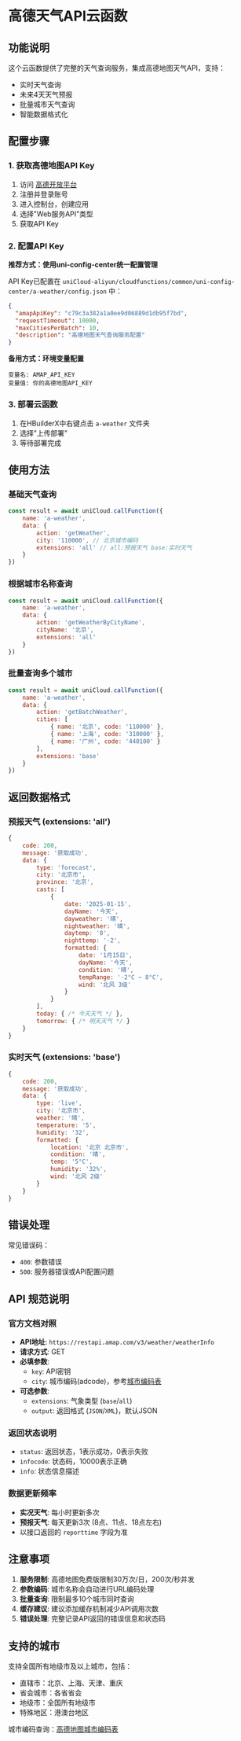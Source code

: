 # 高德天气API云函数

## 功能说明

这个云函数提供了完整的天气查询服务，集成高德地图天气API，支持：

- 实时天气查询
- 未来4天天气预报
- 批量城市天气查询
- 智能数据格式化

## 配置步骤

### 1. 获取高德地图API Key

1. 访问 [高德开放平台](https://lbs.amap.com/)
2. 注册并登录账号
3. 进入控制台，创建应用
4. 选择"Web服务API"类型
5. 获取API Key

### 2. 配置API Key

**推荐方式：使用uni-config-center统一配置管理**

API Key已配置在 `uniCloud-aliyun/cloudfunctions/common/uni-config-center/a-weather/config.json` 中：

```json
{
  "amapApiKey": "c79c3a382a1a0ee9d06889d1db95f7bd",
  "requestTimeout": 10000,
  "maxCitiesPerBatch": 10,
  "description": "高德地图天气查询服务配置"
}
```

**备用方式：环境变量配置**
```
变量名: AMAP_API_KEY
变量值: 你的高德地图API_KEY
```

### 3. 部署云函数

1. 在HBuilderX中右键点击 `a-weather` 文件夹
2. 选择"上传部署"
3. 等待部署完成

## 使用方法

### 基础天气查询

```javascript
const result = await uniCloud.callFunction({
    name: 'a-weather',
    data: {
        action: 'getWeather',
        city: '110000', // 北京城市编码
        extensions: 'all' // all:预报天气 base:实时天气
    }
})
```

### 根据城市名称查询

```javascript
const result = await uniCloud.callFunction({
    name: 'a-weather',
    data: {
        action: 'getWeatherByCityName',
        cityName: '北京',
        extensions: 'all'
    }
})
```

### 批量查询多个城市

```javascript
const result = await uniCloud.callFunction({
    name: 'a-weather',
    data: {
        action: 'getBatchWeather',
        cities: [
            { name: '北京', code: '110000' },
            { name: '上海', code: '310000' },
            { name: '广州', code: '440100' }
        ],
        extensions: 'base'
    }
})
```

## 返回数据格式

### 预报天气 (extensions: 'all')

```javascript
{
    code: 200,
    message: '获取成功',
    data: {
        type: 'forecast',
        city: '北京市',
        province: '北京',
        casts: [
            {
                date: '2025-01-15',
                dayName: '今天',
                dayweather: '晴',
                nightweather: '晴',
                daytemp: '8',
                nighttemp: '-2',
                formatted: {
                    date: '1月15日',
                    dayName: '今天',
                    condition: '晴',
                    tempRange: '-2°C ~ 8°C',
                    wind: '北风 3级'
                }
            }
        ],
        today: { /* 今天天气 */ },
        tomorrow: { /* 明天天气 */ }
    }
}
```

### 实时天气 (extensions: 'base')

```javascript
{
    code: 200,
    message: '获取成功',
    data: {
        type: 'live',
        city: '北京市',
        weather: '晴',
        temperature: '5',
        humidity: '32',
        formatted: {
            location: '北京 北京市',
            condition: '晴',
            temp: '5°C',
            humidity: '32%',
            wind: '北风 2级'
        }
    }
}
```

## 错误处理

常见错误码：
- `400`: 参数错误
- `500`: 服务器错误或API配置问题

## API 规范说明

### 官方文档对照
- **API地址**: `https://restapi.amap.com/v3/weather/weatherInfo`
- **请求方式**: GET
- **必填参数**:
  - `key`: API密钥
  - `city`: 城市编码(adcode)，参考[城市编码表](https://lbs.amap.com/api/webservice/guide/api/district)
- **可选参数**:
  - `extensions`: 气象类型 (`base`/`all`)
  - `output`: 返回格式 (`JSON`/`XML`)，默认JSON

### 返回状态说明
- `status`: 返回状态，1表示成功，0表示失败
- `infocode`: 状态码，10000表示正确
- `info`: 状态信息描述

### 数据更新频率
- **实况天气**: 每小时更新多次
- **预报天气**: 每天更新3次 (8点、11点、18点左右)
- 以接口返回的 `reporttime` 字段为准

## 注意事项

1. **服务限制**: 高德地图免费版限制30万次/日，200次/秒并发
2. **参数编码**: 城市名称会自动进行URL编码处理
3. **批量查询**: 限制最多10个城市同时查询
4. **缓存建议**: 建议添加缓存机制减少API调用次数
5. **错误处理**: 完整记录API返回的错误信息和状态码

## 支持的城市

支持全国所有地级市及以上城市，包括：
- 直辖市：北京、上海、天津、重庆
- 省会城市：各省省会
- 地级市：全国所有地级市
- 特殊地区：港澳台地区

城市编码查询：[高德地图城市编码表](https://lbs.amap.com/api/webservice/guide/api/district) 